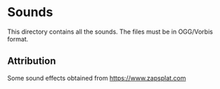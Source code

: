 # Sounds
This directory contains all the sounds. The files must be in OGG/Vorbis format.

## Attribution

Some sound effects obtained from https://www.zapsplat.com